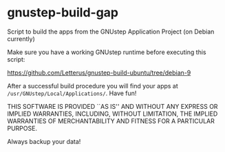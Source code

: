 # gnustep-build-gap
Script to build the apps from the GNUstep Application Project (on Debian currently)

Make sure you have a working GNUstep runtime before executing this script:

https://github.com/Letterus/gnustep-build-ubuntu/tree/debian-9

After a successful build procedure you will find your apps at `/usr/GNUstep/Local/Applications/`. Have fun!

THIS SOFTWARE IS PROVIDED ``AS IS'' AND WITHOUT ANY EXPRESS OR IMPLIED WARRANTIES, INCLUDING, WITHOUT LIMITATION, THE IMPLIED WARRANTIES OF MERCHANTABILITY AND FITNESS FOR A PARTICULAR PURPOSE.

Always backup your data!
